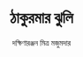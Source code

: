 ---
title: ঠাকুরমার ঝুলি 
layout: toc
author: দক্ষিণারঞ্জন মিত্র মজুমদার
sidebar-image: ../assets/tuntuni_cover.jpg
collectionName: thakumar-jhuli-others
aboutbook: > 
    Thakumar Jhuli is a collection of Bengali folktales and fairy tales collected and published in 1907, and could be found in almost every home thereafter.
aboutauthor: > 
    Dakshinaranjan Mitra Majumdar collected folktales from the villages of Bengal at a time when they were in dire need of revival. He recorded stories recounted by village elders with a phonograph and published several collections over his lifetime. 
---